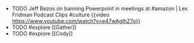 - TODO Jeff Bezos on banning Powerpoint in meetings at #amazon | Lex Fridman Podcast Clips #culture
  {{video https://www.youtube.com/watch?v=e47wAgIhZ7o}}
- TODO #explore [[Gather]]
- TODO #explore [[Cody]]